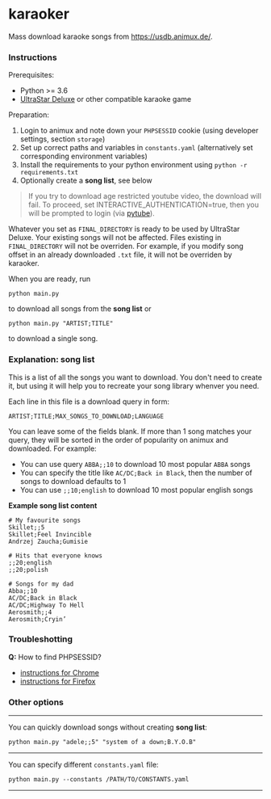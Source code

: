 # karaoker

Mass download karaoke songs from https://usdb.animux.de/.

### Instructions

Prerequisites:
* Python >= 3.6
* [UltraStar Deluxe](https://github.com/UltraStar-Deluxe/USDX) or other compatible karaoke game

Preparation:

1. Login to animux and note down your `PHPSESSID` cookie (using developer settings, section `storage`)
2. Set up correct paths and variables in `constants.yaml` (alternatively set corresponding environment variables)
3. Install the requirements to your python environment using `python -r requirements.txt`
4. Optionally create a **song list**, see below

> If you try to download age restricted youtube video, the download will fail.
> To proceed, set INTERACTIVE_AUTHENTICATION=true, then you will be prompted to login (via [pytube](https://github.com/pytube/pytube)).

Whatever you set as `FINAL_DIRECTORY` is ready to be used by UltraStar Deluxe.
Your existing songs will not be affected. Files existing in `FINAL_DIRECTORY` will not be overriden.
For example, if you modify song offset in an already downloaded `.txt` file, it will not be overriden by karaoker.

When you are ready, run

```
python main.py
```

to download all songs from the **song list** or 

```
python main.py "ARTIST;TITLE"
```
to download a single song.

### Explanation: song list

This is a list of all the songs you want to download.
You don't need to create it, but using it will help you to recreate your song library whenver you need.

Each line in this file is a download query in form:

```
ARTIST;TITLE;MAX_SONGS_TO_DOWNLOAD;LANGUAGE
```

You can leave some of the fields blank.
If more than 1 song matches your query, they will be sorted in the order of popularity on animux and downloaded.
For example:

* You can use query `ABBA;;10` to download 10 most popular `ABBA` songs
* You can specify the title like `AC/DC;Back in Black`, then the number of songs to download defaults to 1
* You can use `;;10;english` to download 10 most popular english songs

**Example song list content**

```
# My favourite songs
Skillet;;5
Skillet;Feel Invincible
Andrzej Zaucha;Gumisie

# Hits that everyone knows
;;20;english
;;20;polish

# Songs for my dad
Abba;;10
AC/DC;Back in Black
AC/DC;Highway To Hell
Aerosmith;;4
Aerosmith;Cryin’
```

### Troubleshotting

**Q:** How to find PHPSESSID?
* [instructions for Chrome](https://www.cookieserve.com/knowledge-base/website-cookies/how-do-i-check-cookies-in-chrome/)
* [instructions for Firefox](https://www.cookieserve.com/knowledge-base/website-cookies/how-do-i-check-cookies-in-firefox/)

### Other options

---

You can quickly download songs without creating **song list**:

```
python main.py "adele;;5" "system of a down;B.Y.O.B"
```

---

You can specify different `constants.yaml` file:

```
python main.py --constants /PATH/TO/CONSTANTS.yaml
```

---
